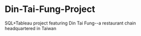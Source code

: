 # Din-Tai-Fung-Project
SQL+Tableau project featuring Din Tai Fung--a restaurant chain headquartered in Taiwan
